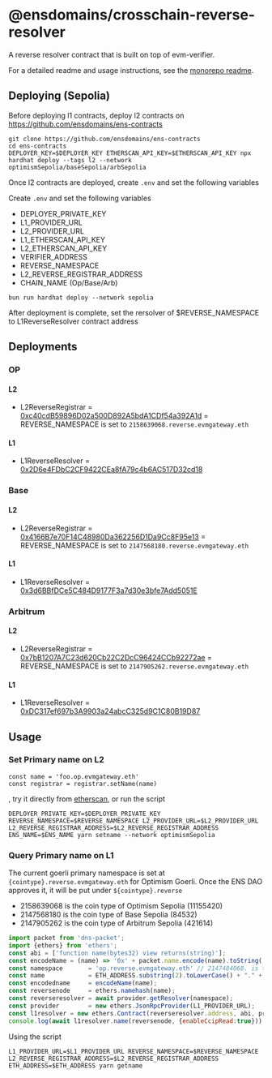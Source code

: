 # @ensdomains/crosschain-reverse-resolver

A reverse resolver contract that is built on top of evm-verifier.

For a detailed readme and usage instructions, see the [monorepo readme](https://github.com/ensdomains/evmgateway/tree/main).


## Deploying (Sepolia)

Before deploying l1 contracts, deploy l2 contracts on https://github.com/ensdomains/ens-contracts

```
git clone https://github.com/ensdomains/ens-contracts
cd ens-contracts
DEPLOYER_KEY=$DEPLOYER_KEY ETHERSCAN_API_KEY=$ETHERSCAN_API_KEY npx hardhat deploy --tags l2 --network optimismSepolia/baseSepolia/arbSepolia
```

Once l2 contracts are deployed, create `.env` and set the following variables

Create `.env` and set the following variables

- DEPLOYER_PRIVATE_KEY
- L1_PROVIDER_URL
- L2_PROVIDER_URL
- L1_ETHERSCAN_API_KEY
- L2_ETHERSCAN_API_KEY
- VERIFIER_ADDRESS
- REVERSE_NAMESPACE
- L2_REVERSE_REGISTRAR_ADDRESS
- CHAIN_NAME (Op/Base/Arb)
```
bun run hardhat deploy --network sepolia
```

After deployment is complete, set the rersolver of $REVERSE_NAMESPACE to L1ReverseResolver contract address

## Deployments

### OP
#### L2
- L2ReverseRegistrar = [0xc40cdB59896D02a500D892A5bdA1CDf54a392A1d](https://sepolia-optimism.etherscan.io/address/0xc40cdB59896D02a500D892A5bdA1CDf54a392A1d#code
) = REVERSE_NAMESPACE is set to `2158639068.reverse.evmgateway.eth`
#### L1
- L1ReverseResolver = [0x2D6e4FDbC2CF9422CEa8fA79c4b6AC517D32cd18](https://sepolia.etherscan.io/address/0x2D6e4FDbC2CF9422CEa8fA79c4b6AC517D32cd18#code)

### Base

#### L2
- L2ReverseRegistrar = [0x4166B7e70F14C48980Da362256D1Da9Cc8F95e13](https://sepolia.basescan.org/address/0x4166B7e70F14C48980Da362256D1Da9Cc8F95e13#code) = REVERSE_NAMESPACE is set to `2147568180.reverse.evmgateway.eth`
#### L1
- L1ReverseResolver = [0x3d6BBfDCe5C484D9177F3a7d30e3bfe7Add5051E](https://sepolia.etherscan.io/address/0x3d6BBfDCe5C484D9177F3a7d30e3bfe7Add5051E#code)

### Arbitrum

#### L2
- L2ReverseRegistrar = [0x7bB1207A7C23d620Cb22C2DcC96424CCb92272ae](https://api-sepolia.arbiscan.io/address/0x7bB1207A7C23d620Cb22C2DcC96424CCb92272ae#code
) = REVERSE_NAMESPACE is set to `2147905262.reverse.evmgateway.eth`
#### L1
- L1ReverseResolver = [0xDC317ef697b3A9903a24abcC325d9C1C80B19D87](https://sepolia.etherscan.io/address/0xDC317ef697b3A9903a24abcC325d9C1C80B19D87#code)

## Usage

### Set Primary name on L2

```
const name = 'foo.op.evmgateway.eth'
const registrar = registrar.setName(name)
```

, try it directly from [etherscan](https://goerli.etherscan.io/address/0xeEB5832Ea8732f7EF06d468E40F562c9D7347795), or run the script
```
DEPLOYER_PRIVATE_KEY=$DEPLOYER_PRIVATE_KEY REVERSE_NAMESPACE=$REVERSE_NAMESPACE L2_PROVIDER_URL=$L2_PROVIDER_URL L2_REVERSE_REGISTRAR_ADDRESS=$L2_REVERSE_REGISTRAR_ADDRESS ENS_NAME=$ENS_NAME yarn setname --network optimismSepolia
```

### Query Primary name on L1

The current goerli primary namespace is set at `{cointype}.reverse.evmgateway.eth` for Optimism Goerli. Once the ENS DAO approves it, it will be put under `${cointype}.reverse`

- 2158639068 is the coin type of Optimism Sepolia (11155420)
- 2147568180 is the coin type of Base Sepolia (84532)
- 2147905262 is the coin type of Arbitrum Sepolia (421614)

```js
import packet from 'dns-packet';
import {ethers} from 'ethers';
const abi = ['function name(bytes32) view returns(string)'];
const encodeName = (name) => '0x' + packet.name.encode(name).toString('hex')
const namespace       = 'op.reverse.evmgateway.eth' // 2147484068. is the coinType of Optimism Goerli (420)
const name            = ETH_ADDRESS.substring(2).toLowerCase() + "." + namespace
const encodedname     = encodeName(name);
const reversenode     = ethers.namehash(name);
const reverseresolver = await provider.getResolver(namespace);
const provider        = new ethers.JsonRpcProvider(L1_PROVIDER_URL);
const l1resolver = new ethers.Contract(reverseresolver.address, abi, provider);
console.log(await l1resolver.name(reversenode, {enableCcipRead:true}))
```

Using the script

```
L1_PROVIDER_URL=$L1_PROVIDER_URL REVERSE_NAMESPACE=$REVERSE_NAMESPACE L2_REVERSE_REGISTRAR_ADDRESS=$L2_REVERSE_REGISTRAR_ADDRESS ETH_ADDRESS=$ETH_ADDRESS yarn getname
```
